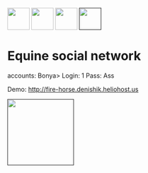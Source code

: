 [<img height='50' width="50" src="http://fire-horse.denishik.heliohost.us/static/media/logo.5c404252.png">](http://fire-horse.denishik.heliohost.us/)
[<img height='50' width="50" src="https://im0-tub-ru.yandex.net/i?id=cc77464176f6fe3abfc92e59da62a257-sr&n=13">](https://vk.com/denis_hik)
[<img height='50' width="50" src="https://yt3.ggpht.com/a/AATXAJzS9oy8jzh4y34JR5Weq-5XiIP9sHD_1TAaRhfZ5A=s900-c-k-c0xffffffff-no-rj-mo">](https://vk.com/denis_hik)
[<img height='50' width='50' src="https://logema.org/local/templates/.default/img/outsource/react.svg">]()
# Equine social network
accounts:
Bonya> Login: 1 Pass: Ass

Demo: http://fire-horse.denishik.heliohost.us

[<img height='150' src="https://lh3.googleusercontent.com/fife/AAWUweWj8kyCnyGgukVJI5Tg3sttZBIepH0UrCWScm7-WqGcMlhfCtFjejOwVnuu9bR5TePI7ZRQOT8GliXqbr89outkUfYnh4lKIQn8CtmxbYuBcobBdMJig8EOc_7I4q6zU7PkVln0A4sxwh5t_SHiy0yQWlq7ojNyncH0lFqp67USOYr8MUfCw7WF3ruA1cjRrd51QE5Vn8HDmd2Sm8YxDjVpfdlMbcFJLIREuWhmJOzfrCoSMtmVYNDHiFIl6ur9Cm_SXiae510gaAJvhKjy7Iq5lBFD3GNfg-hiv2NBzYYqv8AG6QLRI11oaHDsu-6uhkQzRfHMEdtJQn5Stva15Wxf-5HElslZt-Xb5sJRYLlD4khIT2fWIsqeGdN4LjU_HWBk87_V1bJ3bFNj6vlfxmbOIcMGldP-GFlZq0woHNoO3thTBnjyrZyTC945_AZsZxYJro6TgvG3E9GMU61_YURdfOFK7irFbfvUbFcPOt5rJpFrSiTPgv6QawXZ8rjPJR7B--ym_GD4P_43cmZi6ItEUJV2ZxYbelEG8fwuj5Q3LmVcsMqNXrJ4HrGZzsxiDEzNirjmUQLDwW5_K55W-rVYJhso7TBsnu1-6zmaB_Z_8k0L_x_YlvurVzsF-hpZAZym_BczsBbTQQaUGtP5Nc2YorGmXMWabA7fo9Zwu3hVJi7skVtv3GK60XJmwXqi3OLRgrkxclW9QNYZVfxNC3m6-Vp15zc02w=w1920-h928-ft" >]()
